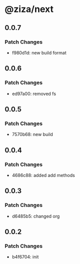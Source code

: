 # @ziza/next

## 0.0.7

### Patch Changes

- f980d1d: new build format

## 0.0.6

### Patch Changes

- ed97a00: removed fs

## 0.0.5

### Patch Changes

- 7570b68: new build

## 0.0.4

### Patch Changes

- 4686c88: added add methods

## 0.0.3

### Patch Changes

- d6485b5: changed org

## 0.0.2

### Patch Changes

- b4f6704: init
